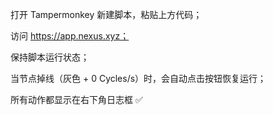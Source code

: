 打开 Tampermonkey 新建脚本，粘贴上方代码；



访问 https://app.nexus.xyz；



保持脚本运行状态；



当节点掉线（灰色 + 0 Cycles/s）时，会自动点击按钮恢复运行；




所有动作都显示在右下角日志框 ✅
